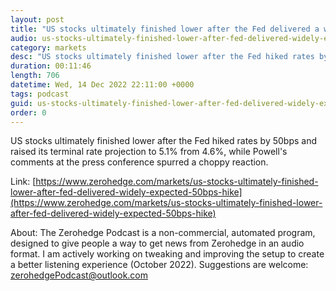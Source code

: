 ```yaml
---
layout: post
title: "US stocks ultimately finished lower after the Fed delivered a widely expected 50bps hike - Newsquawk Asia-Pac Market Open"
audio: us-stocks-ultimately-finished-lower-after-fed-delivered-widely-expected-50bps-hike-0
category: markets
desc: "US stocks ultimately finished lower after the Fed hiked rates by 50bps and raised its terminal rate projection to 5.1% from 4.6%, while Powell's comments at the press conference spurred a choppy reaction."
duration: 00:11:46
length: 706
datetime: Wed, 14 Dec 2022 22:11:00 +0000
tags: podcast
guid: us-stocks-ultimately-finished-lower-after-fed-delivered-widely-expected-50bps-hike-0
order: 0
---
```

US stocks ultimately finished lower after the Fed hiked rates by 50bps and raised its terminal rate projection to 5.1% from 4.6%, while Powell's comments at the press conference spurred a choppy reaction.

Link: [https://www.zerohedge.com/markets/us-stocks-ultimately-finished-lower-after-fed-delivered-widely-expected-50bps-hike](https://www.zerohedge.com/markets/us-stocks-ultimately-finished-lower-after-fed-delivered-widely-expected-50bps-hike)

About: The Zerohedge Podcast is a non-commercial, automated program, designed to give people a way to get news from Zerohedge in an audio format.  I am actively working on tweaking and improving the setup to create a better listening experience (October 2022).  Suggestions are welcome: [zerohedgePodcast@outlook.com](mailto:zerohedgePodcast@outlook.com)